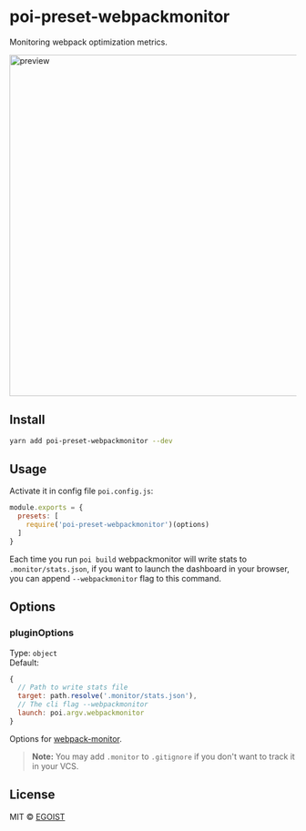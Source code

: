 # poi-preset-webpackmonitor

Monitoring webpack optimization metrics.

<img src="https://i.loli.net/2017/10/18/59e70bd31a3cc.png" width="600" alt="preview">

## Install

```bash
yarn add poi-preset-webpackmonitor --dev
```

## Usage

Activate it in config file `poi.config.js`:

```js
module.exports = {
  presets: [
    require('poi-preset-webpackmonitor')(options)
  ]
}
```

Each time you run `poi build` webpackmonitor will write stats to `.monitor/stats.json`, if you want to launch the dashboard in your browser, you can append `--webpackmonitor` flag to this command.

## Options

### pluginOptions

Type: `object`<br>
Default:

```js
{
  // Path to write stats file
  target: path.resolve('.monitor/stats.json'),
  // The cli flag --webpackmonitor
  launch: poi.argv.webpackmonitor
}
```

Options for [webpack-monitor](https://github.com/webpackmonitor/webpackmonitor).

> **Note:** You may add `.monitor` to `.gitignore` if you don't want to track it in your VCS.

## License

MIT &copy; [EGOIST](https://github.com/egoist)
